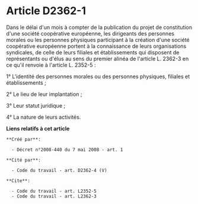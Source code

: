 # Article D2362-1

Dans le délai d'un mois à compter de la publication du projet de constitution d'une société coopérative européenne, les
dirigeants des personnes morales ou les personnes physiques participant à la création d'une société coopérative européenne
portent à la connaissance de leurs organisations syndicales, de celle de leurs filiales et établissements qui disposent de
représentants ou d'élus au sens du premier alinéa de l'article L. 2362-3 en ce qu'il renvoie à l'article L. 2352-5 : 

1° L'identité des personnes morales ou des personnes physiques, filiales et établissements ; 

2° Le lieu de leur implantation ; 

3° Leur statut juridique ; 

4° La nature de leurs activités.

**Liens relatifs à cet article**

	**Créé par**:

	  - Décret n°2008-440 du 7 mai 2008 - art. 1

	**Cité par**:

	  - Code du travail - art. D2362-4 (V)

	**Cite**:

	  - Code du travail - art. L2352-5
	  - Code du travail - art. L2362-3
